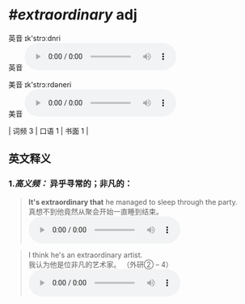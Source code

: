 # ***\#extraordinary*** adj
英音 ɪk'strɔːdnri  
英音
<audio src="./media/extraordinary-B.aac" controls="controls"></audio>

美音 ɪk'strɔːrdəneri  
美音
<audio src="./media/extraordinary.aac" controls="controls"></audio>



| 词频 3 | 口语 1 | 书面 1 |  

英文释义
---
### 1.*高义频：* **异乎寻常的；非凡的：**  

 > **It's extraordinary that** he managed to sleep through the party.  
 > 真想不到他竟然从聚会开始一直睡到结束。    
<audio src="./media/extraordinary50.aac" controls="controls"></audio>

 > I think he's an extraordinary artist.  
 > 我认为他是位非凡的艺术家。  （外研② – 4）  
<audio src="./media/extraordinary-1.aac" controls="controls"></audio>


